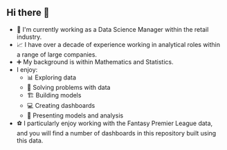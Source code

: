 ## Hi there 👋

- 🔭 I'm currently working as a Data Science Manager within the retail industry.
- 📈 I have over a decade of experience working in analytical roles within a range of large companies.
- ➕ My background is within Mathematics and Statistics.
- I enjoy:
  -  📊 Exploring data
  -  🟰 Solving problems with data
  -  🏗️ Building models
  -  💻 Creating dashboards
  -  🎤 Presenting models and analysis
- ⚽ I particularly enjoy working with the Fantasy Premier League data, and you will find a number of dashboards in this repository built using this data.
